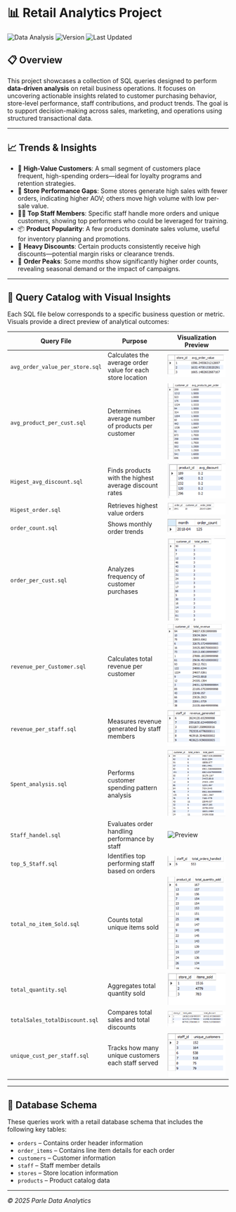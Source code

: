 # 📊 Retail Analytics Project

![Data Analysis](https://img.shields.io/badge/Data%20Analysis-SQL-blue)
![Version](https://img.shields.io/badge/Version-1.0-green)
![Last Updated](https://img.shields.io/badge/Last%20Updated-June%202025-orange)

## 📋 Overview

This project showcases a collection of SQL queries designed to perform **data-driven analysis** on retail business operations. It focuses on uncovering actionable insights related to customer purchasing behavior, store-level performance, staff contributions, and product trends. The goal is to support decision-making across sales, marketing, and operations using structured transactional data.

---

## 📈 Trends & Insights

- 🛒 **High-Value Customers**: A small segment of customers place frequent, high-spending orders—ideal for loyalty programs and retention strategies.
- 🧾 **Store Performance Gaps**: Some stores generate high sales with fewer orders, indicating higher AOV; others move high volume with low per-sale value.
- 👨‍💼 **Top Staff Members**: Specific staff handle more orders and unique customers, showing top performers who could be leveraged for training.
- 📦 **Product Popularity**: A few products dominate sales volume, useful for inventory planning and promotions.
- 💸 **Heavy Discounts**: Certain products consistently receive high discounts—potential margin risks or clearance trends.
- 📅 **Order Peaks**: Some months show significantly higher order counts, revealing seasonal demand or the impact of campaigns.

---

## 🧾 Query Catalog with Visual Insights

Each SQL file below corresponds to a specific business question or metric. Visuals provide a direct preview of analytical outcomes:

| **Query File** | **Purpose** | **Visualization Preview** |
|----------------|-------------|----------------------------|
| `avg_order_value_per_store.sql` | Calculates the average order value for each store location | ![Preview](Images/avgorder_perStore.png) |
| `avg_product_per_cust.sql` | Determines average number of products per customer | ![Preview](Images/AverageOrder_perCust.png) |
| `Higest_avg_discount.sql` | Finds products with the highest average discount rates | ![Preview](Images/avg_discount.png) |
| `Higest_order.sql` | Retrieves highest value orders | ![Preview](Images/Higest_customer_order.png) |
| `order_count.sql` | Shows monthly order trends | ![Preview](Images/HigersMonth_Order.png) |
| `order_per_cust.sql` | Analyzes frequency of customer purchases | ![Preview](Images/order_per_custmoer.png) |
| `revenue_per_Customer.sql` | Calculates total revenue per customer | ![Preview](Images/revenue_per_cust.png) |
| `revenue_per_staff.sql` | Measures revenue generated by staff members | ![Preview](Images/Revenue_per_staff.png) |
| `Spent_analysis.sql` | Performs customer spending pattern analysis | ![Preview](Images/Spent_analyser.png) |
| `Staff_handel.sql` | Evaluates order handling performance by staff | ![Preview]() |
| `top_5_Staff.sql` | Identifies top performing staff based on orders | ![Preview](Images/Top_staff_order.png) |
| `total_no_item_Sold.sql` | Counts total unique items sold | ![Preview](Images/Total.png) |
| `total_quantity.sql` | Aggregates total quantity sold | ![Preview](Images/store.png) |
| `totalSales_totalDiscount.sql` | Compares total sales and total discounts | ![Preview](Images/ToatalSales_totalDiscount.png) |
| `unique_cust_per_staff.sql` | Tracks how many unique customers each staff served | ![Preview](Images/Unique_Cust_per_staff.png) |

---

## 🧩 Database Schema

These queries work with a retail database schema that includes the following key tables:

- `orders` – Contains order header information  
- `order_items` – Contains line item details for each order  
- `customers` – Customer information  
- `staff` – Staff member details  
- `stores` – Store location information  
- `products` – Product catalog data  

---

*© 2025 Parle Data Analytics*
